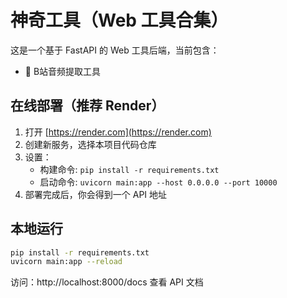 # 神奇工具（Web 工具合集）

这是一个基于 FastAPI 的 Web 工具后端，当前包含：

- 🎵 B站音频提取工具

## 在线部署（推荐 Render）
1. 打开 [https://render.com](https://render.com)
2. 创建新服务，选择本项目代码仓库
3. 设置：
   - 构建命令: `pip install -r requirements.txt`
   - 启动命令: `uvicorn main:app --host 0.0.0.0 --port 10000`
4. 部署完成后，你会得到一个 API 地址

## 本地运行
```bash
pip install -r requirements.txt
uvicorn main:app --reload
```
访问：http://localhost:8000/docs 查看 API 文档
